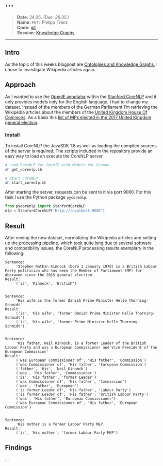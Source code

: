 # ...

> **Date:** 24.05. *(Due: 28.05.)*  
> **Name:** `PhTr` Philipp Trenz  
> **Code:**
> [git](https://github.com/philipptrenz/Text-Visualisation-in-Practice/tree/master/07_knowledge_graphs)  
> **Session:** [Knowledge Graphs](../index)

----

## Intro

As the topic of this weeks blogpost are
[Ontologies and Knowledge Graphs](https://en.wikipedia.org/wiki/Ontology_(information_science)),
I chose to investigate Wikipedia articles again.

## Approach

As I wanted to use the
[OpenIE annotator](https://stanfordnlp.github.io/CoreNLP/openie.html)
within the [Stanford CoreNLP](http://stanfordnlp.github.io) and it only
provides models only for the English language, I had to change my
dataset. Instead of the members of the German Parliament I'm retrieving
the Wikipedia articles about the members of the
[United Kingdom House Of Commons](https://de.wikipedia.org/wiki/House_of_Commons).
As a basis this
[list of MPs elected in the 2017 United Kingdom general election](https://en.wikipedia.org/wiki/List_of_MPs_elected_in_the_2017_United_Kingdom_general_election).

### Install
 
To install CoreNLP the JavaSDK 1.8 as well as loading the compiled
sources of the server is required. The scripts included in the
repository provide an easy way to load an execute the CoreNLP server.

```bash
# Load CoreNLP for OpenIE with Models for German
sh get_corenlp.sh

# Start CoreNLP
sh start_corenlp.sh
```

After starting the server, requests can be sent to it via port 9000. For
this task I use the Python package `pycorenlp`.

```python
from pycorenlp import StanfordCoreNLP
nlp = StanfordCoreNLP('http://localhost:9000')
```

## Result

After mining the new dataset, normalizing the Wikipedia articles and
setting up the processing pipeline, which took quite long due to several
software and compatibility issues, the CoreNLP processing results
exemplary in the following:

```
Sentence: 
	 'Stephen Nathan Kinnock (born 1 January 1970) is a British Labour Party politician who has been the Member of Parliament (MP) for Aberavon since the 2015 general election'
Result:
	 ('is', 'Kinnock', 'British')


Sentence: 
	 'His wife is the former Danish Prime Minister Helle Thorning-Schmidt'
Result:
	 ('is', 'His wife', 'former Danish Prime Minister Helle Thorning-Schmidt')
	 ('is', 'His wife', 'former Prime Minister Helle Thorning-Schmidt')


Sentence: 
	 'His father, Neil Kinnock, is a former Leader of the British Labour Party and was a European Commissioner and Vice President of the European Commission'
Result:
	 ('was European Commissioner of', 'His father', 'Commission')
	 ('was Commissioner of', 'His father', 'European Commission')
	 ('father', 'His', 'Neil Kinnock')
	 ('was', 'His father', 'Commissioner')
	 ('is', 'His father', 'former Leader')
	 ('was Commissioner of', 'His father', 'Commission')
	 ('was', 'father', 'European')
	 ('is former Leader of', 'His father', 'Labour Party')
	 ('is former Leader of', 'His father', 'British Labour Party')
	 ('was', 'His father', 'European Commissioner')
	 ('was European Commissioner of', 'His father', 'European Commission')


Sentence: 
	 'His mother is a former Labour Party MEP.'
Result:
	 ('is', 'His mother', 'former Labour Party MEP')

```

## Findings

...
